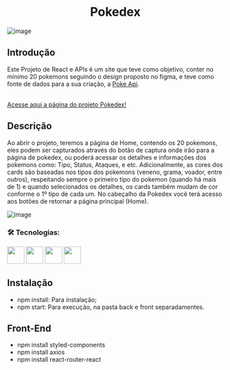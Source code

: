 <h1 align="center">Pokedex</h1>

![image](https://user-images.githubusercontent.com/111308068/215338150-a6c8ca89-9819-4ae7-b120-fd7b4d63a2c8.png)

## Introdução
Este Projeto de React e APIs é um site que teve como objetivo, conter no mínimo 20 pokemons seguindo o design proposto no figma, e teve como fonte de dados para a sua criação, a [Poke Api](https://pokeapi.co/ "Poke Api").

<br><a href="http://disgusting-mouth.surge.sh/home">Acesse aqui a página do projeto Pokedex!</a></br>

## Descrição
Ao abrir o projeto, teremos a página de Home, contendo os 20 pokemons, eles podem ser capturados através do botão de captura onde irão para a página de pokedex, ou poderá acessar os detalhes e informações dos pokemons como: Tipo, Status, Ataques, e etc. Adicionalmente, as cores dos cards são baseadas nos tipos dos pokemons (veneno, grama, voador, entre outros), respeitando sempre o primeiro tipo do pokemon (quando há mais de 1) e quando selecionados os detalhes, os cards também mudam de cor conforme o 1º tipo de cada um. No cabeçalho da Pokedex você terá acesso aos botões de retornar a página principal (Home). 

![image](https://user-images.githubusercontent.com/111308068/215338893-0064d02c-8498-4f7c-8b19-00d8c9035a4c.png)

### 🛠️ Tecnologias:

<img src="https://cdn.jsdelivr.net/gh/devicons/devicon/icons/css3/css3-original.svg" width="40" height="40"/> <img 
src="https://cdn.jsdelivr.net/gh/devicons/devicon/icons/html5/html5-original.svg" width="40" height="40" /> <img src="https://cdn.jsdelivr.net/gh/devicons/devicon/icons/javascript/javascript-original.svg" width="40" height="40" /> <img src="https://cdn.jsdelivr.net/gh/devicons/devicon/icons/react/react-original-wordmark.svg" width="40" height="40"/>

## Instalação
- npm install: Para instalação;
- npm start: Para execução, na pasta back e front separadamentes.
## Front-End
- npm install styled-components
- npm install axios
- npm install react-router-react
